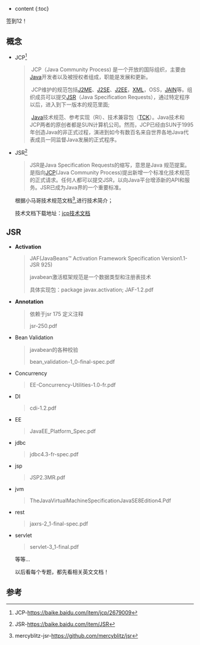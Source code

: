 

* content
{:toc}


签到12！





## 概念

- JCP[^1]

  > ​	JCP（Java Community Process) 是一个开放的国际组织，主要由[Java](https://baike.baidu.com/item/Java/85979)开发者以及被授权者组成，职能是发展和更新。
  >
  > ​	 JCP维护的规范包括[J2ME](https://baike.baidu.com/item/J2ME)、[J2SE](https://baike.baidu.com/item/J2SE/2902733)、[J2EE](https://baike.baidu.com/item/J2EE/110838)，[XML](https://baike.baidu.com/item/XML)，OSS，[JAIN](https://baike.baidu.com/item/JAIN)等。组织成员可以提交[JSR](https://baike.baidu.com/item/JSR)（Java Specification Requests），通过特定程序以后，进入到下一版本的规范里面;
  >
  > ​	[Java](https://baike.baidu.com/item/Java/85979)技术规范、参考实现（RI）、技术兼容包（[TCK](https://baike.baidu.com/item/TCK/2903261)）。Java技术和JCP两者的原创者都是SUN计算机公司。然而，JCP已经由SUN于1995年创造Java的非正式过程，演进到如今有数百名来自世界各地Java代表成员一同监督Java发展的正式程序。 

- JSR[^2]

  >JSR是Java Specification Requests的缩写，意思是Java 规范提案。是指向[JCP](https://baike.baidu.com/item/JCP)(Java Community Process)提出新增一个标准化技术规范的正式请求。任何人都可以提交JSR，以向Java平台增添新的API和服务。JSR已成为Java界的一个重要标准。 

  根据小马哥技术规范文档[^3],进行技术简介；

  技术文档下载地址：[jcp技术文档](https://jcp.org)

## JSR

- **Activation** 

  >JAF(JavaBeans™ Activation Framework Specification Version1.1-JSR 925)
  >
  >javabean激活框架规范是一个数据类型和注册表技术 
  >
  >具体实现包：package javax.activation;
  >JAF-1.2.pdf

- **Annotation**

  >依赖于jsr 175 定义注释
  >
  >jsr-250.pdf

- Bean Validation

  > javabean的各种校验
  >
  > bean_validation-1_0-final-spec.pdf

- Concurrency

  > EE-Concurrency-Utilities-1.0-fr.pdf

- DI

  > cdi-1.2.pdf

- EE

  > JavaEE_Platform_Spec.pdf

- jdbc

  > jdbc4.3-fr-spec.pdf

- jsp

  > JSP2.3MR.pdf

- jvm

  > TheJavaVirtualMachineSpecificationJavaSE8Edition4.Pdf

- rest

  > jaxrs-2_1-final-spec.pdf

- servlet

  > servlet-3_1-final.pdf

  等等...

  

  以后看每个专题，都先看相关英文文档！

## 参考

[^1]: JCP-https://baike.baidu.com/item/jcp/2679009
[^2]: JSR-https://baike.baidu.com/item/JSR
[^3]: mercyblitz-jsr-https://github.com/mercyblitz/jsr